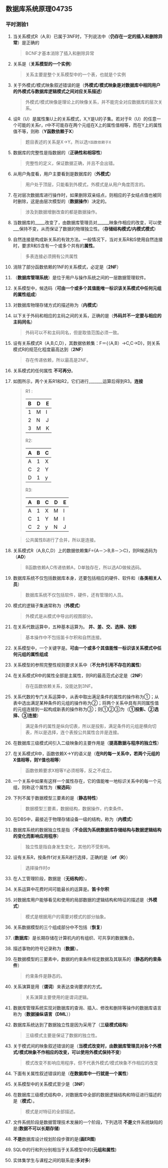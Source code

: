 ## 数据库系统原理04735

### 平时测验1

1. 当关系模式R（A,B）已属于3NF时，下列说法中（**仍存在一定的插入和删除异常**）是正确的

   > BCNF才基本消除了插入和删除异常

2. 关系是（**关系模型的一个实例**）

   > 关系主要是整个关系模型中的一个表，也就是个实例

3. 关于外模式/模式映象叙述错误的是（**外模式/模式映象是对数据库中相同用户的外模式与数据库逻辑模式之间对应关系描述**）

   > 外模式/模式映像是理论上的映像关系，并不能完全对应数据库的层次关系。

4. 设R（U）是属性集U上的关系模式，X,Y是U的子集。若对于R（U）的任意一个可能的关系r，r中不可能存在两个元组在X上的属性值相等，而在Y上的属性值不等，则称（**Y函数依赖于X**）

   > 题目表述的关系是X->Y。所以选`Y函数依赖于X`

5. 数据库的完整性是指数据的（**正确性和相容性**）

   > 完整性的定义，保证数据正确，并且不会出错。

6. 从用户角度看，用户主要看到是数据库的（**外模式**）

   > 用户处于顶层，只能看到外模式，外模式是从用户角度而言的。

7. 在对层次数据库进行操作时，如果删除双亲结点，则相应的子女结点值也被同时删除，这是由层次模型的（**数据操作**）决定的。

   > 涉及到数据增删改查的都是数据操作。

8. 当数据库的_____改变了，由数据库管理员对______映象作相应的改变，可以使___保持不变，从而保证了数据的物理独立性。（**存储结构模式/内模式模式**）

9. 自然连接是构成新关系的有效方法。一般情况下，当对关系R和S使用自然连接时，要求R和S含有一个或多个共有的**属性**。

   > 多表连接必须拥有公共属性

10. 消除了部分函数依赖的1NF的关系模式，必定是（**2NF**）

11. （**数据库管理系统**）是位于用户与操作系统之间的一层数据管理软件。

12. 关系模型中，候选码（**可由一个或多个其值能唯一标识该关系模式中任何元组的属性组成**）

13. 对数据库物理存储方式的描述称为（**内模式**）

14. 以下关于外码和相应的主码之间的关系，正确的是（**外码并不一定要与相应的主码同名**）

    > 外码可以不和主码同名，但是取值范围必须一致。

15. 设有关系模式R（A,B,C,D），其数据依赖集：F＝{（A,B）→C,C→D}，则关系模式R的规范化程度最高达到（**2NF**）

    > 存在传递依赖，所以最高是2NF。

16. 关系模式的任何属性 **不可再分**。

17. 如图所示，两个关系R1和R2，它们进行_______运算后得到R3。**连接**

    > R1 :
    >
    > | B    | D    | E    |
    > | ---- | ---- | ---- |
    > | 1    | M    | I    |
    > | 2    | N    | J    |
    > | 3    | M    | K    |
    >
    > R2:
    >
    > | A    | B    | C    |
    > | ---- | ---- | ---- |
    > | A    | 1    | X    |
    > | C    | 2    | Y    |
    > | D    | 1    | y    |
    >
    > R3:
    >
    > | A    | B    | C    | D    | E    |
    > | ---- | ---- | ---- | ---- | ---- |
    > | A    | 1    | X    | M    | I    |
    > | C    | 1    | Y    | M    | I    |
    > | C    | 2    | y    | N    | J    |
    >
    > 

    > 公共属性B进行了合并，所以是连接。

18. 关系模式R（A,B,C,D）上的数据依赖集F={A－＞B,B－＞C}，则R候选码为（**AD**）

    > B函数依赖A,C传递依赖A，D单独存在，所以选AD做候选码。

19. 数据库系统不仅包括数据库本身，还要包括相应的硬件、软件和（**各类相关人员**）

    > 数据库系统不仅包括软件，硬件，还有管理的人员。

20. 模式的逻辑子集通常称为（**外模式**）

    > 外模式是从模式中导出的视图部分。

21. 在关系代数运算中，五种基本运算为。 **并、差、交、选择、投影**

    > 基本操作中不包括笛卡尔积和自然连接。

22. 关系模型中，一个关键字是。**可由一个或多个其值能惟一标识该关系模式中任何元组的属性组成**

23. 关系模型的参照完整性规则要求关系中（**不允许引用不存在的属性**）

24. 在关系模式R中的属性全部是主属性，则R的最高范式必定是（**2NF**）

    > 存在函数依赖关系，没能达到3NF。

25. 关系代数的专门关系运算中，从表中取出满足条件的属性的操作称为①；从表中选出满足某种条件的元组的操作称为②；将两个关系中具有共同属性值的元组连接到一起构成新表的操作称为③；则①②③为（**①投影、②选择、③连接**）

    > 满足条件的属性是纵向切表，所以是投影，满足条件的元组是横向切表，所以是选择，连个表按公共属性合并是连接。

26. 在数据库三级模式间引入二级映象的主要作用是（**提高数据与程序的独立性**）

27. 在关系模式R中，函数依赖X→Y的语义是（**在R的每一关系中，若两个元组的X值相等，则Y值也相等**）

    > 函数依赖要求X相等Y必须相等，反之不成立。

28. 一个关系中如果有这样一个属性存在，它的值能唯一地标识关系中的每一个元组，则称这个属性为（**候选码**）

29. 下列不属于数据模型三要素的是（**静态特性**）

    > 数据模型三要素，数据结构，数据操作，约束条件。

30. 在DBS中，最接近于物理存储设备一级的结构，称为（**内模式**）

31. 数据库系统的数据独立性是指（**不会因为系统数据库存储结构与数据逻辑结构的变化而影响应用程序**）

    > 独立性是指自身发生变化，其他的不受影响。

32. 设有关系R，按条件f对关系R进行选择，正确的是（**σf（R）**）

    > 选择操作时σ

33. 在人工管理阶段，数据是（**无结构的**）。

34. 关系运算中花费时间可能最长的运算是。**笛卡尔积**

35. 对数据库用户能够看见和使用的局部数据的逻辑结构和特征的描述是（**外模式**）

    > 模式是根据用户的需要对模式的部分抽象。

36. 关系数据模型的三个组成部分中不包括（**恢复**）

37. (**数据库**）是长期存储在计算机内的有组织、可共享的数据集合。

38. 描述事物的符号记录称为（**数据**）。

39. 在数据模型的三要素中，数据的约束条件规定数据及其联系的（**静态的约束条件**）

    > 约束条件是静态的。

40. 关系演算是用（**谓词**）来表达查询要求的方式。

    > 关系演算主要使用的是谓词逻辑。

41. 数据库管理系统实现对数据库的查询、插入、修改和删除等操作的数据库语言称为（**数据操纵语言（DML**））

42. 数据库系统达到了数据独立性是因为采用了（**三级模式结构**）

    > 三级模式主要是保证了数据的独立性。

43. 关于模式间的映象叙述错误的是（**当模式改变时，由数据库管理员对各个外模式/模式映象不作相应的改变，可以使用外模式保持不变**）

    > 模式改变不影响应用程序，但不代表外模式/模式映象不作相应的改变

44. 下面有关属性叙述错误的是（**在数据库中一行就是一个属性**）

45. 关系模型中的关系模式至少是（**3NF**）

46. 在数据库三级模式结构中，对数据库中全部的数据逻辑结构和特征进行描述的是（**模式**）。

    > 模式是对特征的全部描述。

47. 文件系统阶段是数据管理技术发展的一个阶段，下列选项 **不是**文件系统缺陷的是(**数据不可以长期存储**)

48. **不是**数据库设计规划阶段步骤的是(**画ER图**)

49. SQL中的行和列分别相当于关系模型中的(**元组和属性**)

50. 实体集学生与课程之间的联系是(**多对多**)